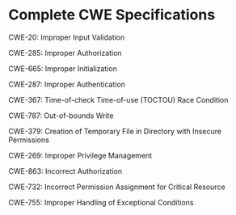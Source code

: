 

# Complete CWE Specifications

CWE-20: Improper Input Validation

CWE-285: Improper Authorization

CWE-665: Improper Initialization

CWE-287: Improper Authentication

CWE-367: Time-of-check Time-of-use (TOCTOU) Race Condition

CWE-787: Out-of-bounds Write

CWE-379: Creation of Temporary File in Directory with Insecure Permissions

CWE-269: Improper Privilege Management

CWE-863: Incorrect Authorization

CWE-732: Incorrect Permission Assignment for Critical Resource

CWE-755: Improper Handling of Exceptional Conditions